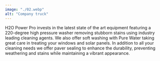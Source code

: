 ```yaml
---
image: "./02.webp"
alt: "Company truck"
---
```


H2O Power Pro invests in the latest state of the art equipment featuring a
220-degree high pressure washer removing stubborn stains using industry leading
cleaning agents. We also offer soft washing with Pure Water taking great care in
treating your windows and solar panels. In addition to all your cleaning needs
we offer paver sealing to enhance the durability, preventing weathering and
stains while maintaining a vibrant appearance.
